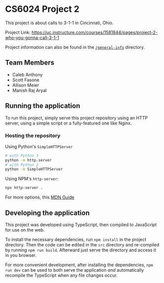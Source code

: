 # CS6024 Project 2

This project is about calls to 3-1-1 in Cincinnati, Ohio.

Project Link: <https://uc.instructure.com/courses/1581844/pages/project-2-who-you-gonna-call-3-1-1>

Project information can also be found in the [`/general-info`](./general-info) directory.

## Team Members

- Caleb Anthony
- Scott Fasone
- Allison Meier
- Manish Raj Aryal

## Running the application

To run this project, simply serve this project repository using an HTTP server, using a simple script or a fully-featured one like Nginx.

### Hosting the repository

Using Python's `SimpleHTTPServer`

```bash
# with Python 3
python -m http.server
# with Python 2
python -m SimpleHTTPServer
```

Using NPM's `http-server`:

```bash
npx http-server .
```

For more options, this [MDN Guide](https://developer.mozilla.org/en-US/docs/Learn/Common_questions/set_up_a_local_testing_server)

## Developing the application

This project was developed using TypeScript, then compiled to JavaScript for use on the web.

To install the necessary dependencies, run `npm install` in the project directory.
Then the code can be edited in the `src` directory and re-compiled by running `npm run build`.
Afterward just serve the directory and access it in you browser.

For more convenient development, after installing the dependencies, `npm run dev` can be used to both serve the application *and* automatically recompile the TypeScript when any file changes occur.
